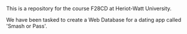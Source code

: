 This is a repository for the course F28CD at Heriot-Watt University.

We have been tasked to create a Web Database for a dating app called 'Smash or Pass'.
